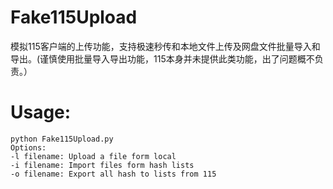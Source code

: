 # Fake115Upload
模拟115客户端的上传功能，支持极速秒传和本地文件上传及网盘文件批量导入和导出。(谨慎使用批量导入导出功能，115本身并未提供此类功能，出了问题概不负责。）

# Usage:
```
python Fake115Upload.py 
Options:
-l filename: Upload a file form local 
-i filename: Import files form hash lists
-o filename: Export all hash to lists from 115
```
